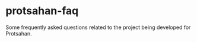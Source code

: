 # protsahan-faq
Some frequently asked questions related to the project being developed for Protsahan.

